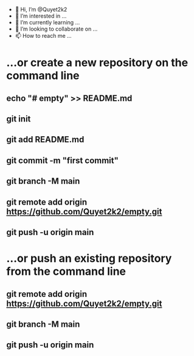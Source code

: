 - 👋 Hi, I’m @Quyet2k2
- 👀 I’m interested in ...
- 🌱 I’m currently learning ...
- 💞️ I’m looking to collaborate on ...
- 📫 How to reach me ...

# …or create a new repository on the command line
## echo "# empty" >> README.md
## git init
## git add README.md
## git commit -m "first commit"
## git branch -M main
## git remote add origin https://github.com/Quyet2k2/empty.git
## git push -u origin main

# …or push an existing repository from the command line
## git remote add origin https://github.com/Quyet2k2/empty.git
## git branch -M main
## git push -u origin main

<!---
Quyet2k2/Quyet2k2 is a ✨ special ✨ repository because its `README.md` (this file) appears on your GitHub profile.
You can click the Preview link to take a look at your changes.
--->
